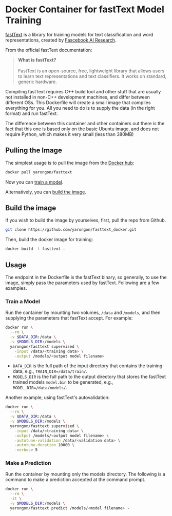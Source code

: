 # Docker Container for fastText Model Training

[fastText](https://fasttext.cc/) is a library for training models for text classification and word representations,
created by [Fascebook AI Research](https://research.fb.com/category/facebook-ai-research/).

From the official fastText documentation:
> **What is fastText?**\
\
FastText is an open-source, free, lightweight library that allows users to learn text representations and text classifiers. It works on standard, generic hardware.

Compiling fastText requires C++ build tool and other stuff that are usually not installed in non-C++ development machines, and differ between different OSs.
This Dockerfile will create a small image that compiles everything for you.
All you need to do is to supply the data (in the right format) and run fastText.

The difference between this container and other containers out there is the fact that this one is based only on the basic Ubuntu image, and does not require Python, which makes it very small (less than 380MB)

## Pulling the Image
The simplest usage is to pull the image from the [Docker hub](https://hub.docker.com/r/yarongon/fasttext):
```sh
docker pull yarongon/fasttext
```
Now you can [train a model](#train-a-model).

Alternatively, you can [build the image](#build-the-image).

## Build the image
If you wish to build the image by yourselves, first, pull the repo from Github.
```sh
git clone https://github.com/yarongon/fasttext_docker.git
```

Then, build the docker image for training:
```sh
docker build -t fasttext .
```

## Usage
The endpoint in the Dockerfile is the fastText binary, so generally, to use the image, simply pass the parameters used by fastText.
Following are a few examples.

### Train a Model
Run the container by mounting two volumes, `/data` and `/models`, and then supplying the parameters that fastText accept. For example:
```sh
docker run \
  --rm \
  -v $DATA_DIR:/data \
  -v $MODELS_DIR:/models \
  yarongon/fasttext supervised \
    -input /data/<training data> \
    -output /models/<output model filename>
```

* `DATA_DIR` is the full path of the input directory that contains the training data, e.g., `TRAIN_DIR=/data/train/`.
* `MODELS_DIR` is the full path to the output directory that stores the fastText trained models `model.bin` to be generated, e.g., `MODEL_DIR=/data/models/`.

Another example, using fastText's autovalidation:
```sh
docker run \
  --rm \
  -v $DATA_DIR:/data \
  -v $MODELS_DIR:/models \
  yarongon/fasttext supervised \
    -input /data/<training data> \
    -output /models/<output model filename> \
    -autotune-validation /data/<validation data> \
    -autotune-duration 10000 \
    -verbose 5
```

### Make a Prediction
Run the container by mounting only the models directory.
The following is a command to make a prediction accepted at the command prompt.
```sh
docker run \
  --rm \
  -it \
  -v $MODELS_DIR:/models \
  yarongon/fasttext predict /models/<model filename> -
```